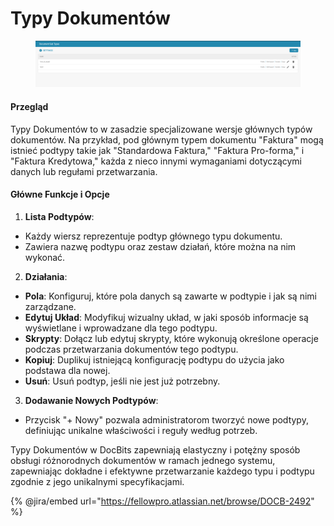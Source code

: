 # Typy Dokumentów

<figure><img src="../../../../.gitbook/assets/Bildschirmfoto 2024-05-08 um 08.54.08.png" alt=""><figcaption></figcaption></figure>

#### Przegląd

Typy Dokumentów to w zasadzie specjalizowane wersje głównych typów dokumentów. Na przykład, pod głównym typem dokumentu "Faktura" mogą istnieć podtypy takie jak "Standardowa Faktura," "Faktura Pro-forma," i "Faktura Kredytowa," każda z nieco innymi wymaganiami dotyczącymi danych lub regułami przetwarzania.

#### Główne Funkcje i Opcje

1. **Lista Podtypów**:
* Każdy wiersz reprezentuje podtyp głównego typu dokumentu.
* Zawiera nazwę podtypu oraz zestaw działań, które można na nim wykonać.
2. **Działania**:
* **Pola**: Konfiguruj, które pola danych są zawarte w podtypie i jak są nimi zarządzane.
* **Edytuj Układ**: Modyfikuj wizualny układ, w jaki sposób informacje są wyświetlane i wprowadzane dla tego podtypu.
* **Skrypty**: Dołącz lub edytuj skrypty, które wykonują określone operacje podczas przetwarzania dokumentów tego podtypu.
* **Kopiuj**: Duplikuj istniejącą konfigurację podtypu do użycia jako podstawa dla nowej.
* **Usuń**: Usuń podtyp, jeśli nie jest już potrzebny.
3. **Dodawanie Nowych Podtypów**:
* Przycisk "+ Nowy" pozwala administratorom tworzyć nowe podtypy, definiując unikalne właściwości i reguły według potrzeb.

Typy Dokumentów w DocBits zapewniają elastyczny i potężny sposób obsługi różnorodnych dokumentów w ramach jednego systemu, zapewniając dokładne i efektywne przetwarzanie każdego typu i podtypu zgodnie z jego unikalnymi specyfikacjami.

{% @jira/embed url="https://fellowpro.atlassian.net/browse/DOCB-2492" %}
